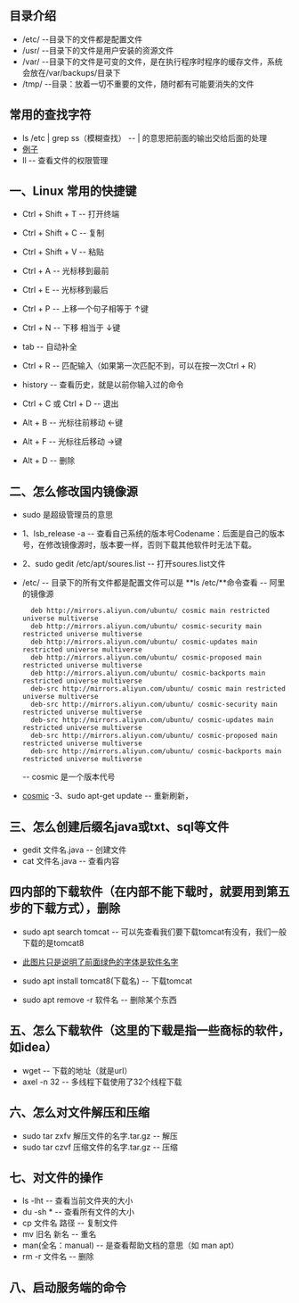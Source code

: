 ## 目录介绍
- /etc/     --目录下的文件都是配置文件
- /usr/		--目录下的文件是用户安装的资源文件
- /var/		--目录下的文件是可变的文件，是在执行程序时程序的缓存文件，系统会放在/var/backups/目录下
- /tmp/		--目录：放着一切不重要的文件，随时都有可能要消失的文件
## 常用的查找字符
- ls /etc | grep ss（模糊查找） -- | 的意思把前面的输出交给后面的处理
- [例子](3.png)
- ll						   -- 查看文件的权限管理	
## 一、Linux 常用的快捷键
- Ctrl + Shift + T				-- 打开终端  
- Ctrl + Shift + C				-- 复制 
- Ctrl + Shift + V				-- 粘贴 
- Ctrl + A						-- 光标移到最前 
- Ctrl + E						-- 光标移到最后 
- Ctrl + P						-- 上移一个句子相等于 ↑键 
- Ctrl + N						-- 下移 相当于 ↓键 
- tab							-- 自动补全 
- Ctrl + R						-- 匹配输入（如果第一次匹配不到，可以在按一次Ctrl + R） 
- history						-- 查看历史，就是以前你输入过的命令 
- Ctrl + C 或 Ctrl + D			-- 退出 
    
       
- Alt + B						-- 光标往前移动 ←键
- Alt + F						-- 光标往后移动 →键
- Alt + D						-- 删除


## 二、怎么修改国内镜像源     
- sudo 是超级管理员的意思
- 1、lsb_release -a 	 			-- 查看自己系统的版本号Codename：后面是自己的版本号，在修改镜像源时，版本要一样，否则下载其他软件时无法下载。
- 2、sudo gedit /etc/apt/soures.list		-- 打开soures.list文件
- /etc/   -- 目录下的所有文件都是配置文件可以是 **ls /etc/**命令查看
	-- 阿里的镜像源
	
		deb http://mirrors.aliyun.com/ubuntu/ cosmic main restricted universe multiverse
		deb http://mirrors.aliyun.com/ubuntu/ cosmic-security main restricted universe multiverse
		deb http://mirrors.aliyun.com/ubuntu/ cosmic-updates main restricted universe multiverse
		deb http://mirrors.aliyun.com/ubuntu/ cosmic-proposed main restricted universe multiverse
		deb http://mirrors.aliyun.com/ubuntu/ cosmic-backports main restricted universe multiverse
		deb-src http://mirrors.aliyun.com/ubuntu/ cosmic main restricted universe multiverse
		deb-src http://mirrors.aliyun.com/ubuntu/ cosmic-security main restricted universe multiverse
		deb-src http://mirrors.aliyun.com/ubuntu/ cosmic-updates main restricted universe multiverse
		deb-src http://mirrors.aliyun.com/ubuntu/ cosmic-proposed main restricted universe multiverse
		deb-src http://mirrors.aliyun.com/ubuntu/ cosmic-backports main restricted universe multiverse

	-- cosmic 是一个版本代号
- [cosmic](1.png)
-3、sudo apt-get update				-- 重新刷新，

## 三、怎么创建后缀名java或txt、sql等文件
- gedit 文件名.java 				-- 创建文件
- cat 文件名.java				-- 查看内容
## 四内部的下载软件（在内部不能下载时，就要用到第五步的下载方式），删除
- sudo apt search tomcat		-- 可以先查看我们要下载tomcat有没有，我们一般下载的是tomcat8
	
- [此图片只是说明了前面绿色的字体是软件名字](2.png)
	
- sudo apt install tomcat8(下载名)		-- 下载tomcat		
- sudo apt remove -r 软件名				-- 删除某个东西
## 五、怎么下载软件（这里的下载是指一些商标的软件，如idea）
- wget 							-- 下载的地址（就是url）
- axel -n 32					-- 多线程下载使用了32个线程下载

## 六、怎么对文件解压和压缩
- sudo tar zxfv	解压文件的名字.tar.gz				-- 解压
- sudo tar czvf 压缩文件的名字.tar.gz				-- 压缩


## 七、对文件的操作
- ls  -lht						-- 查看当前文件夹的大小
- du  -sh *						-- 查看所有文件的大小
- cp 文件名	路径					-- 复制文件
- mv 旧名 新名					-- 重名
- man(全名：manual)					-- 是查看帮助文档的意思（如 man apt）
- rm -r 文件名					-- 删除


## 八、启动服务端的命令
